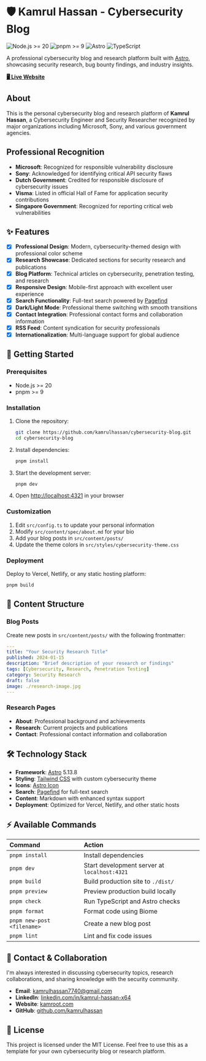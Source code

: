 # 🛡️ Kamrul Hassan - Cybersecurity Blog
![Node.js >= 20](https://img.shields.io/badge/node.js-%3E%3D20-brightgreen) 
![pnpm >= 9](https://img.shields.io/badge/pnpm-%3E%3D9-blue) 
![Astro](https://img.shields.io/badge/Astro-5.13.8-orange)
![TypeScript](https://img.shields.io/badge/TypeScript-5.9.2-blue)

A professional cybersecurity blog and research platform built with [Astro](https://astro.build), showcasing security research, bug bounty findings, and industry insights.

[**🖥️ Live Website**](https://kamroot.com)

## About

This is the personal cybersecurity blog and research platform of **Kamrul Hassan**, a Cybersecurity Engineer and Security Researcher recognized by major organizations including Microsoft, Sony, and various government agencies.

## Professional Recognition

- **Microsoft**: Recognized for responsible vulnerability disclosure
- **Sony**: Acknowledged for identifying critical API security flaws
- **Dutch Government**: Credited for responsible disclosure of cybersecurity issues
- **Visma**: Listed in official Hall of Fame for application security contributions
- **Singapore Government**: Recognized for reporting critical web vulnerabilities

## ✨ Features

- [x] **Professional Design**: Modern, cybersecurity-themed design with professional color scheme
- [x] **Research Showcase**: Dedicated sections for security research and publications
- [x] **Blog Platform**: Technical articles on cybersecurity, penetration testing, and research
- [x] **Responsive Design**: Mobile-first approach with excellent user experience
- [x] **Search Functionality**: Full-text search powered by [Pagefind](https://pagefind.app/)
- [x] **Dark/Light Mode**: Professional theme switching with smooth transitions
- [x] **Contact Integration**: Professional contact forms and collaboration information
- [x] **RSS Feed**: Content syndication for security professionals
- [x] **Internationalization**: Multi-language support for global audience

## 🚀 Getting Started

### Prerequisites
- Node.js >= 20
- pnpm >= 9

### Installation

1. Clone the repository:
   ```bash
   git clone https://github.com/kamrulhassan/cybersecurity-blog.git
   cd cybersecurity-blog
   ```

2. Install dependencies:
   ```bash
   pnpm install
   ```

3. Start the development server:
   ```bash
   pnpm dev
   ```

4. Open [http://localhost:4321](http://localhost:4321) in your browser

### Customization

1. Edit `src/config.ts` to update your personal information
2. Modify `src/content/spec/about.md` for your bio
3. Add your blog posts in `src/content/posts/`
4. Update the theme colors in `src/styles/cybersecurity-theme.css`

### Deployment

Deploy to Vercel, Netlify, or any static hosting platform:

```bash
pnpm build
```

## 📝 Content Structure

### Blog Posts
Create new posts in `src/content/posts/` with the following frontmatter:

```yaml
---
title: "Your Security Research Title"
published: 2024-01-15
description: "Brief description of your research or findings"
tags: [Cybersecurity, Research, Penetration Testing]
category: Security Research
draft: false
image: ./research-image.jpg
---
```

### Research Pages
- **About**: Professional background and achievements
- **Research**: Current projects and publications
- **Contact**: Professional contact information and collaboration

## 🛠️ Technology Stack

- **Framework**: [Astro](https://astro.build) 5.13.8
- **Styling**: [Tailwind CSS](https://tailwindcss.com) with custom cybersecurity theme
- **Icons**: [Astro Icon](https://github.com/natemoo-re/astro-icon)
- **Search**: [Pagefind](https://pagefind.app/) for full-text search
- **Content**: Markdown with enhanced syntax support
- **Deployment**: Optimized for Vercel, Netlify, and other static hosts

## ⚡ Available Commands

| Command                    | Action                                              |
|:---------------------------|:----------------------------------------------------|
| `pnpm install`             | Install dependencies                                |
| `pnpm dev`                 | Start development server at `localhost:4321`        |
| `pnpm build`               | Build production site to `./dist/`                  |
| `pnpm preview`             | Preview production build locally                    |
| `pnpm check`               | Run TypeScript and Astro checks                    |
| `pnpm format`              | Format code using Biome                            |
| `pnpm new-post <filename>` | Create a new blog post                             |
| `pnpm lint`                | Lint and fix code issues                           |

## 🤝 Contact & Collaboration

I'm always interested in discussing cybersecurity topics, research collaborations, and sharing knowledge with the security community.

- **Email**: [kamrulhassan7740@gmail.com](mailto:kamrulhassan7740@gmail.com)
- **LinkedIn**: [linkedin.com/in/kamrul-hassan-x64](https://linkedin.com/in/kamrul-hassan-x64)
- **Website**: [kamroot.com](https://kamroot.com)
- **GitHub**: [github.com/kamrulhassan](https://github.com/kamrulhassan)

## 📄 License

This project is licensed under the MIT License. Feel free to use this as a template for your own cybersecurity blog or research platform.
